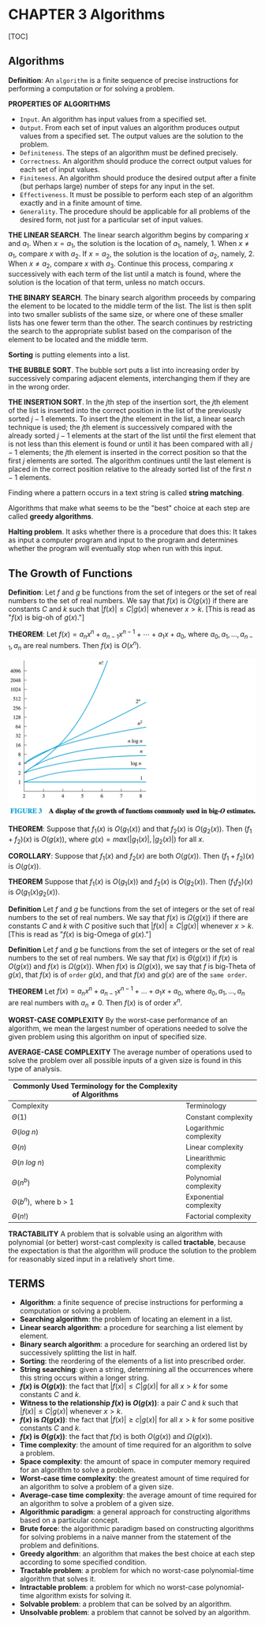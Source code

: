 # CHAPTER 3 Algorithms

[TOC]



## Algorithms

**Definition**: An `algorithm` is a finite sequence of precise instructions for performing a computation or for solving a problem.

**PROPERTIES OF ALGORITHMS**

- `Input`. An algorithm has input values from a specified set.
- `Output`. From each set of input values an algorithm produces output values from a specified set. The output values are the solution to the problem.
- `Definiteness`. The steps of an algorithm must be defined precisely.
- `Correctness`. An algorithm should produce the correct output values for each set of input values.
- `Finiteness`. An algorithm should produce the desired output after a finite (but perhaps large) number of steps for any input in the set.
- `Effectiveness`. It must be possible to perform each step of an algorithm exactly and in a finite amount of time.
- `Generality`. The procedure should be applicable for all problems of the desired form, not just for a particular set of input values.

**THE LINEAR SEARCH**. The linear search algorithm begins by comparing $x$ and $a_1$. When $x = a_1$, the solution is the location of $a_1$, namely, $1$. When $x \neq a_1$, compare $x$ with $a_2$. If $x = a_2$, the solution is the location of $a_2$, namely, $2$. When $x \neq a_2$, compare $x$ with $a_3$. Continue this process, comparing $x$ successively with each term of the list until a match is found, where the solution is the location of that term, unless no match occurs.

**THE BINARY SEARCH**. The binary search algorithm proceeds by comparing the element to be located to the middle term of the list. The list is then split into two smaller sublists of the same size, or where one of these smaller lists has one fewer term than the other. The search continues by restricting the search to the appropriate sublist based on the comparison of the element to be located and the middle term.

**Sorting** is putting elements into a list.

**THE BUBBLE SORT**. The bubble sort puts a list into increasing order by successively comparing adjacent elements, interchanging them if they are in the wrong order.

**THE INSERTION SORT**. In the $j$th step of the insertion sort, the $j$th element of the list is inserted into the correct position in the list of the previously sorted $j - 1$ elements. To insert the $j$the element in the list, a linear search technique is used; the $j$th element is successively compared with the already sorted $j - 1$ elements at the start of the list until the first element that is not less than this element is found or until it has been compared with all $j - 1$ elements; the $j$th element is inserted in the correct position so that the first $j$ elements are sorted. The algorithm continues until the last element is placed in the correct position relative to the already sorted list of the first $n - 1$ elements.

Finding where a pattern occurs in a text string is called **string matching**.

Algorithms that make what seems to be the "best" choice at each step are called **greedy algorithms**.

**Halting problem**. It asks whether there is a procedure that does this: It takes as input a computer program and input to the program and determines whether the program will eventually stop when run with this input.



## The Growth of Functions

**Definition**: Let $f$ and $g$ be functions from the set of integers or the set of real numbers to the set of real numbers. We say that $f(x)$ is $O(g(x))$ if there are constants $C$ and $k$ such that $|f(x)| \leq C|g(x)|$ whenever $x > k$. [This is read as "$f(x)$ is big-oh of $g(x)$."]

**THEOREM**: Let $f(x) = a_n x^n + a_{n-1}x^{n-1} + \cdots + a_1 x + a_0$, where $a_0, a_1, ..., a_{n - 1}, a_n$ are real numbers. Then $f(x)$ is $O(x^n)$.

![growth_of_function](res/growth_of_function.png)

**THEOREM**: Suppose that $f_1(x)$ is $O(g_1(x))$ and that $f_2(x)$ is $O(g_2(x))$. Then $(f_1 + f_2)(x)$ is $O(g(x))$, where $g(x) = max(|g_1(x)|, |g_2(x)|)$ for all $x$.

**COROLLARY**: Suppose that $f_1(x)$ and $f_2(x)$ are both $O(g(x))$. Then $(f_1 + f_2)(x)$ is $O(g(x))$.

**THEOREM** Suppose that $f_1(x)$ is $O(g_1(x))$ and $f_2(x)$ is $O(g_2(x))$. Then $(f_1 f_2)(x)$ is $O(g_1(x) g_2(x))$.

**Definition** Let $f$ and $g$ be functions from the set of integers or the set of real numbers to the set of real numbers. We say that $f(x)$ is $\Omega(g(x))$ if there are constants $C$ and $k$ with $C$ positive such that $|f(x)| \geq C|g(x)|$ whenever $x > k$. [This is read as "$f(x)$ is big-Omega of $g(x)$."]

**Definition** Let $f$ and $g$ be functions from the set of integers or the set of real numbers to the set of real numbers. We say that $f(x)$ is $\Theta(g(x))$ if $f(x)$ is $O(g(x))$ and $f(x)$ is $\Omega(g(x))$. When $f(x)$ is $\Omega(g(x))$, we say that $f$ is big-Theta of $g(x)$, that $f(x)$ is of `order` $g(x)$, and that $f(x)$ and $g(x)$ are of the `same order`.

**THEOREM** Let $f(x) = a_n x^n + a_{n-1}x^{n-1} + ... + a_1 x + a_0$, where $a_0, a_1, ..., a_n$ are real numbers with $a_n \neq 0$. Then $f(x)$ is of order $x^n$.

**WORST-CASE COMPLEXITY** By the worst-case performance of an algorithm, we mean the largest number of operations needed to solve the given problem using this algorithm on input of specified size.

**AVERAGE-CASE COMPLEXITY** The average number of operations used to solve the problem over all possible inputs of a given size is found in this type of analysis.

| Commonly Used Terminology for the Complexity of Algorithms |                         |
| ---------------------------------------------------------- | ----------------------- |
| Complexity                                                 | Terminology             |
| $\Theta(1)$                                                | Constant complexity     |
| $\Theta(log\ n)$                                           | Logarithmic complexity  |
| $\Theta(n)$                                                | Linear complexity       |
| $\Theta(n\ log\ n)$                                        | Linearithmic complexity |
| $\Theta(n^b)$                                              | Polynomial complexity   |
| $\Theta(b^n),\text{ where b > 1}$                          | Exponential complexity  |
| $\Theta(n!)$                                               | Factorial complexity    |

**TRACTABILITY** A problem that is solvable using an algorithm with polynomial (or better) worst-cast complexity is called **tractable**, because the expectation is that the algorithm will produce the solution to the problem for reasonably sized input in a relatively short time.



## TERMS

- **Algorithm**: a finite sequence of precise instructions for performing a computation or solving a problem.
- **Searching algorithm**: the problem of locating an element in a list.
- **Linear search algorithm**: a procedure for searching a list element by element.
- **Binary search algorithm**: a procedure for searching an ordered list by successively splitting the list in half.
- **Sorting**: the reordering of the elements of a list into prescribed order.
- **String searching**: given a string, determining all the occurrences where this string occurs within a longer string.
- **$f(x)$ is $O(g(x))$**: the fact that $|f(x)| \leq C|g(x)|$ for all $x > k$ for some constants $C$ and $k$.
- **Witness to the relationship $f(x)$ is $O(g(x))$**: a pair $C$ and $k$ such that $|f(x)| \leq C|g(x)|$ whenever $x > k$.
- **$f(x)$ is $\Omega(g(x))$**: the fact that $|f(x)| \geq c|g(x)|$ for all $x > k$ for some positive constants $C$ and $k$.
- **$f(x)$ is $\Theta(g(x))$**: the fact that $f(x)$ is both $O(g(x))$ and $\Omega(g(x))$.
- **Time complexity**: the amount of time required for an algorithm to solve a problem.
- **Space complexity**: the amount of space in computer memory required for an algorithm to solve a problem.
- **Worst-case time complexity**: the greatest amount of time required for an algorithm to solve a problem of a given size.
- **Average-case time complexity**: the average amount of time required for an algorithm to solve a problem of a given size.
- **Algorithmic paradigm**: a general approach for constructing algorithms based on a particular concept.
- **Brute force**: the algorithmic paradigm based on constructing algorithms for solving problems in a naive manner from the statement of the problem and definitions.
- **Greedy algorithm**: an algorithm that makes the best choice at each step according to some specified condition.
- **Tractable problem**: a problem for which no worst-case polynomial-time algorithm that solves it.
- **Intractable problem**: a problem for which no worst-case polynomial-time algorithm exists for solving it.
- **Solvable problem**: a problem that can be solved by an algorithm.
- **Unsolvable problem**: a problem that cannot be solved by an algorithm.
